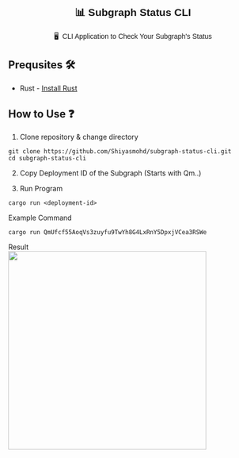 <div align="center" style="font-family:'Montserrat', sans-serif;">

## 📊 Subgraph Status CLI 
🖥️  &nbsp;CLI Application to Check Your Subgraph's Status 
</div>

## Prequsites 🛠️
- Rust - [Install Rust](https://doc.rust-lang.org/book/ch01-01-installation.html)

## How to Use ❓
1. Clone repository & change directory
```
git clone https://github.com/Shiyasmohd/subgraph-status-cli.git
cd subgraph-status-cli
```
2. Copy Deployment ID of the Subgraph (Starts with Qm..)

3. Run Program
```
cargo run <deployment-id>
```
Example Command
```
cargo run QmUfcf55AoqVs3zuyfu9TwYh8G4LxRnY5DpxjVCea3RSWe
```
Result
<br/>
<img src="https://ipfs.filebase.io/ipfs/QmYRZzeMUaNZGtMNvvXrGzXMYAA2o1VvYe5vcS8F8Nrkof" width="400">